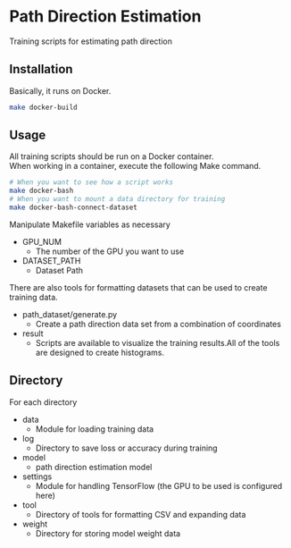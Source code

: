 # Path Direction Estimation

Training scripts for estimating path direction

## Installation

Basically, it runs on Docker.

```bash
make docker-build
```

## Usage

All training scripts should be run on a Docker container.  
When working in a container, execute the following Make command.

```bash
# When you want to see how a script works
make docker-bash
# When you want to mount a data directory for training
make docker-bash-connect-dataset
```
  
Manipulate Makefile variables as necessary
- GPU_NUM
  - The number of the GPU you want to use
- DATASET_PATH
  - Dataset Path
  
There are also tools for formatting datasets that can be used to create training data.  
- path_dataset/generate.py
  - Create a path direction data set from a combination of coordinates
- result
  - Scripts are available to visualize the training results.All of the tools are designed to create histograms.

## Directory
For each directory
- data
  - Module for loading training data
- log
  - Directory to save loss or accuracy during training
- model
  - path direction estimation model
- settings
  - Module for handling TensorFlow (the GPU to be used is configured here)
- tool
  - Directory of tools for formatting CSV and expanding data
- weight
  - Directory for storing model weight data
